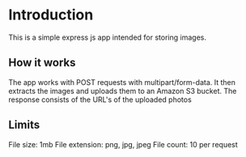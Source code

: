 # Introduction
This is a simple express js app intended for storing images.

## How it works
The app works with POST requests with multipart/form-data. It then extracts the images and uploads them to an Amazon S3 bucket.
The response consists of the URL's of the uploaded photos

## Limits
File size: 1mb
File extension: png, jpg, jpeg
File count: 10 per request
